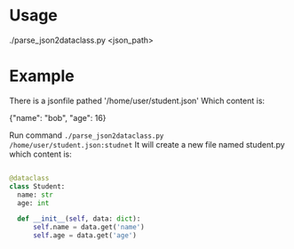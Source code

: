 # Usage

./parse_json2dataclass.py <json_path>

# Example

There is a jsonfile pathed '/home/user/student.json'
Which content is:

{"name": "bob", "age": 16}

Run command `./parse_json2dataclass.py /home/user/student.json:studnet`
It will create a new file named student.py which content is:

```python

@dataclass
class Student:
  name: str
  age: int

  def __init__(self, data: dict):
      self.name = data.get('name')
      self.age = data.get('age')

```
